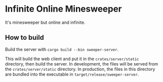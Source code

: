# Infinite Online Minesweeper

It's minesweeper but online and infinite.

## How to build

Build the server with `cargo build --bin sweeper-server`.

This will build the web client and put it in the `crates/server/static` directory, then build the server.
In development, the files will be served from the `crates/server/static` directory. In production, the files in this
directory are bundled into the executable in `target/release/sweeper-server`.